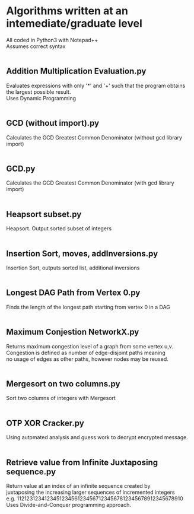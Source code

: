 # Algorithms written at an intemediate/graduate level
All coded in Python3 with Notepad++ <br/>
Assumes correct syntax <br/> <br />
## Addition Multiplication Evaluation.py
Evaluates expressions with only '*' and '+' such that the program obtains the largest possible result. <br />
Uses Dynamic Programming <br /><br />
## GCD (without import).py
Calculates the GCD Greatest Common Denominator (without gcd library import) <br /><br />
## GCD.py
Calculates the GCD Greatest Common Denominator (with gcd library import) <br /><br />
## Heapsort subset.py
Heapsort. Output sorted subset of integers <br /><br />
## Insertion Sort, moves, addInversions.py
Insertion Sort, outputs sorted list, additional inversions <br /><br />
## Longest DAG Path from Vertex 0.py
Finds the length of the longest path starting from vertex 0 in a DAG <br /><br />
## Maximum Conjestion NetworkX.py
Returns maximum congestion level of a graph from some vertex u,v. <br />
Congestion is defined as number of edge-disjoint paths meaning  <br />
no usage of edges as other paths, however nodes may be reused. <br /><br />
## Mergesort on two columns.py
Sort two columns of integers with Mergesort <br /><br />
## OTP XOR Cracker.py
Using automated analysis and guess work to decrypt encrypted message. <br /><br />
## Retrieve value from Infinite Juxtaposing sequence.py
Return value at an index of an infinite sequence created by <br />
juxtaposing the increasing larger sequences of incremented integers <br />
e.g. 11212312341234512345612345671234567812345678912345678910 <br />
Uses Divide-and-Conquer programming approach. <br />
